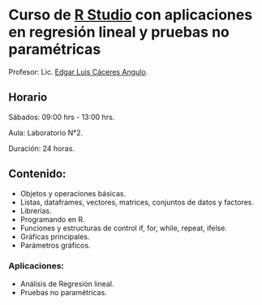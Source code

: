 # Curso de [R Studio](https://www.rstudio.com/) con aplicaciones en regresión lineal y pruebas no paramétricas

Profesor: Lic. [Edgar Luis Cáceres Angulo](mailto:prof.edgarcaceres@gmail.com).

## Horario

Sábados: 09:00 hrs - 13:00 hrs.

Aula: Laboratorio N°2.

Duración: 24 horas.

## Contenido:

- Objetos y operaciones básicas.
- Listas, dataframes, vectores, matrices, conjuntos de datos y factores.
- Librerías.
- Programando en R.
- Funciones y estructuras de control if, for, while, repeat, ifelse.
- Gráficas principales.
- Parámetros gráficos.

### Aplicaciones:

- Análisis de Regresión lineal.
- Pruebas no paramétricas.
